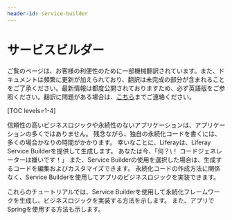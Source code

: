 ```yaml
---
header-id: service-builder
---
```


# サービスビルダー

<p class="alert alert-info"><span class="wysiwyg-color-blue120">ご覧のページは、お客様の利便性のために一部機械翻訳されています。また、ドキュメントは頻繁に更新が加えられており、翻訳は未完成の部分が含まれることをご了承ください。最新情報は都度公開されておりますため、必ず英語版をご参照ください。翻訳に問題がある場合は、<a href="mailto:support-content-jp@liferay.com">こちら</a>までご連絡ください。</span></p>

[TOC levels=1-4]

信頼性の高いビジネスロジックや永続性のないアプリケーションは、アプリケーションの多くではありません。 残念ながら、独自の永続化コードを書くには、多くの場合かなりの時間がかかります。 幸いなことに、Liferayは、Liferay Service Builderを提供して生成します。 あなたは今、「何？\！ コードジェネレーターは嫌いです！」 また、Service Builderの使用を選択した場合は、生成するコードを編集およびカスタマイズできます。 永続化コードの作成方法に関係なく、Service Builderを使用してアプリのビジネスロジックを実装できます。

これらのチュートリアルでは、Service Builderを使用して永続化フレームワークを生成し、ビジネスロジックを実装する方法を示します。 また、アプリでSpringを使用する方法も示します。

